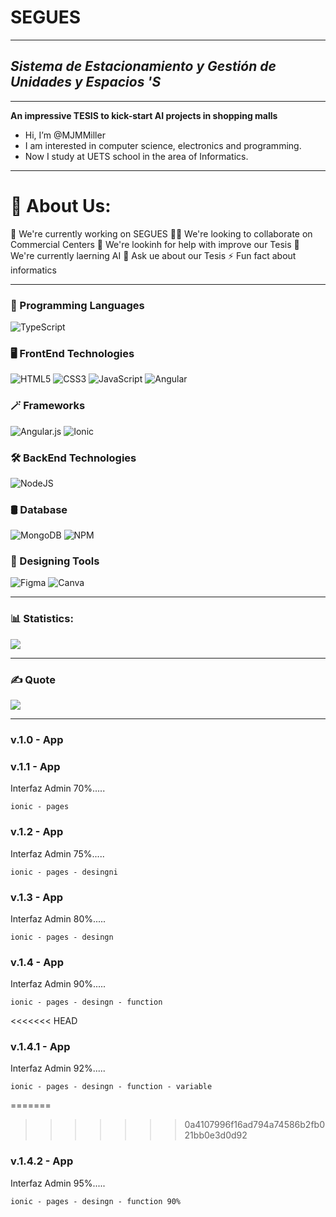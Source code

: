 # SEGUES
***
## _Sistema de Estacionamiento y Gestión de Unidades y Espacios 'S_
***

**An impressive TESIS to kick-start AI projects in shopping malls**
- Hi, I’m @MJMMiller
- I am interested in computer science, electronics and programming.
- Now I study at UETS school in the area of Informatics.
***
# 💫 About Us:
🔭 We're currently working on SEGUES
👯‍♂️ We're looking to collaborate on Commercial Centers
🤝 We're lookinh for help with improve our Tesis
🌱 We're currently laerning AI
💬 Ask ue about our Tesis
⚡ Fun fact about informatics
***

### 📜 Programming Languages
![TypeScript](https://img.shields.io/badge/typescript-%23007ACC.svg?style=for-the-badge&logo=typescript&logoColor=white)

### 🖥️ FrontEnd Technologies
![HTML5](https://img.shields.io/badge/html5-%23E34F26.svg?style=for-the-badge&logo=html5&logoColor=white) ![CSS3](https://img.shields.io/badge/css3-%231572B6.svg?style=for-the-badge&logo=css3&logoColor=white)  ![JavaScript](https://img.shields.io/badge/javascript-%23323330.svg?style=for-the-badge&logo=javascript&logoColor=%23F7DF1E) ![Angular](https://img.shields.io/badge/angular-%23DD0031.svg?style=for-the-badge&logo=angular&logoColor=white)

### 🪄 Frameworks
![Angular.js](https://img.shields.io/badge/angular.js-%23E23237.svg?style=for-the-badge&logo=angularjs&logoColor=white) ![Ionic](https://img.shields.io/badge/Ionic-%233880FF.svg?style=for-the-badge&logo=Ionic&logoColor=white)

### 🛠️ BackEnd Technologies
 ![NodeJS](https://img.shields.io/badge/node.js-6DA55F?style=for-the-badge&logo=node.js&logoColor=white)

### 🛢️ Database
![MongoDB](https://img.shields.io/badge/MongoDB-%234ea94b.svg?style=for-the-badge&logo=mongodb&logoColor=white) ![NPM](https://img.shields.io/badge/NPM-%23CB3837.svg?style=for-the-badge&logo=npm&logoColor=white)  

### 🌟 Designing Tools
![Figma](https://img.shields.io/badge/figma-%23F24E1E.svg?style=for-the-badge&logo=figma&logoColor=white)  ![Canva](https://img.shields.io/badge/Canva-%2300C4CC.svg?style=for-the-badge&logo=Canva&logoColor=white)
***
### 📊 Statistics:
![](https://github-readme-stats.vercel.app/api/top-langs/?username=MJMMiller&theme=dark&hide_border=true&include_all_commits=false&count_private=true&layout=compact)
***
### ✍️ Quote
![](https://quotes-github-readme.vercel.app/api?type=vetical&theme=light)
***


### v.1.0 - App
### v.1.1 - App
Interfaz Admin 70%.....
```
ionic - pages
```
### v.1.2 - App
Interfaz Admin 75%.....
```
ionic - pages - desingni
```
### v.1.3 - App
Interfaz Admin 80%.....
```
ionic - pages - desingn
```
### v.1.4 - App
Interfaz Admin 90%.....
```
ionic - pages - desingn - function
```
<<<<<<< HEAD
### v.1.4.1 - App
Interfaz Admin 92%.....
```
ionic - pages - desingn - function - variable
```
=======
>>>>>>> 0a4107996f16ad794a74586b2fb021bb0e3d0d92
### v.1.4.2 - App
Interfaz Admin 95%.....
```
ionic - pages - desingn - function 90%
```
